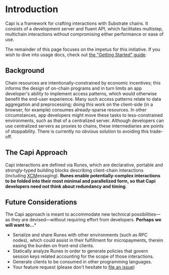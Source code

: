 # Introduction

<!-- dinodoc fragment.start docs/_fragments/description -->

Capi is a framework for crafting interactions with Substrate chains. It consists of a development server and fluent API, which facilitates multistep, multichain interactions without compromising either performance or ease of use.

<!-- dinodoc fragment.end -->

The remainder of this page focuses on the impetus for this initiative. If you wish to dive into usage docs, check out [the "Getting Started" guide](/docs/getting_started/Readme.md).

## Background

Chain resources are intentionally-constrained by economic incentives; this informs the design of on-chain programs and in turn limits an app developer's ability to implement access patterns, which would otherwise benefit the end-user experience. Many such access patterns relate to data aggregation and preprocessing; doing this work on the client-side (in a browser, for example) consumes already-sparse resources. In other circumstances, app developers might move these tasks to less-constrained environments, such as that of a centralized server. Although developers can use centralized servers as proxies to chains, these intermediaries are points of stoppability. There is currently no obvious solution to avoiding this trade-off.

## The Capi Approach

Capi interactions are defined via Runes, which are declarative, portable and strongly-typed building blocks describing client-chain interactions (including [XCM](https://github.com/paritytech/xcm-format)essaging). **Runes enable potentially-complex interactions to be folded into their most minimal and parallelized form, so that Capi developers need not think about redundancy and timing**.

## Future Considerations

The Capi approach is meant to accommodate new technical possibilities––as they are devised––without requiring effort from developers. **Perhaps we will want to...***

- Serialize and share Runes with other environments (such as RPC nodes), which could assist in their fulfillment for micropayments, therein easing the burden on front-end clients.
- Statically analyze Runes in order to generate policies that govern session keys related accounting for the scope of those interactions.
- Generate clients to be consumed in other programming languages.
- Your feature request (please don't hesitate to [file an issue](https://github.com/paritytech/capi/issues/new))
